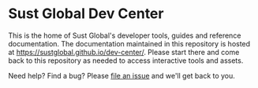 # Sust Global Dev Center

This is the home of Sust Global's developer tools, guides and reference documentation. The documentation maintained in this repository is hosted at https://sustglobal.github.io/dev-center/. Please start there and come back to this repository as needed to access interactive tools and assets.

Need help? Find a bug? Please [file an issue](https://github.com/sustglobal/dev-center/issues/new) and we'll get back to you.
